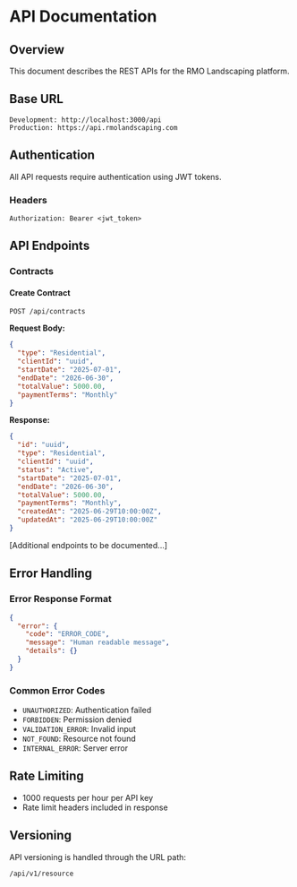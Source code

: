 # API Documentation

## Overview
This document describes the REST APIs for the RMO Landscaping platform.

## Base URL
```
Development: http://localhost:3000/api
Production: https://api.rmolandscaping.com
```

## Authentication
All API requests require authentication using JWT tokens.

### Headers
```
Authorization: Bearer <jwt_token>
```

## API Endpoints

### Contracts

#### Create Contract
```http
POST /api/contracts
```

**Request Body:**
```json
{
  "type": "Residential",
  "clientId": "uuid",
  "startDate": "2025-07-01",
  "endDate": "2026-06-30",
  "totalValue": 5000.00,
  "paymentTerms": "Monthly"
}
```

**Response:**
```json
{
  "id": "uuid",
  "type": "Residential",
  "clientId": "uuid",
  "status": "Active",
  "startDate": "2025-07-01",
  "endDate": "2026-06-30",
  "totalValue": 5000.00,
  "paymentTerms": "Monthly",
  "createdAt": "2025-06-29T10:00:00Z",
  "updatedAt": "2025-06-29T10:00:00Z"
}
```

[Additional endpoints to be documented...]

## Error Handling

### Error Response Format
```json
{
  "error": {
    "code": "ERROR_CODE",
    "message": "Human readable message",
    "details": {}
  }
}
```

### Common Error Codes
- `UNAUTHORIZED`: Authentication failed
- `FORBIDDEN`: Permission denied
- `VALIDATION_ERROR`: Invalid input
- `NOT_FOUND`: Resource not found
- `INTERNAL_ERROR`: Server error

## Rate Limiting
- 1000 requests per hour per API key
- Rate limit headers included in response

## Versioning
API versioning is handled through the URL path:
```
/api/v1/resource
```

